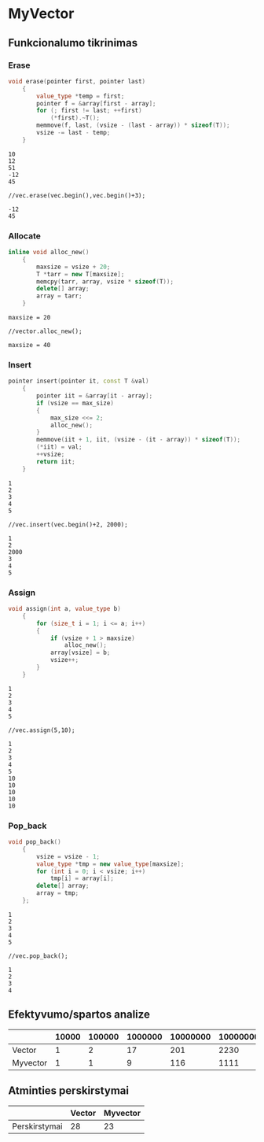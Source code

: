 # MyVector
## Funkcionalumo tikrinimas
### Erase
```c++
void erase(pointer first, pointer last)
    {
        value_type *temp = first;
        pointer f = &array[first - array];
        for (; first != last; ++first)
            (*first).~T();
        memmove(f, last, (vsize - (last - array)) * sizeof(T));
        vsize -= last - temp;
    }
```
```shell
10
12
51
-12
45

//vec.erase(vec.begin(),vec.begin()+3);

-12
45
```
### Allocate
```c++
inline void alloc_new()
    {
        maxsize = vsize + 20;
        T *tarr = new T[maxsize];
        memcpy(tarr, array, vsize * sizeof(T));
        delete[] array;
        array = tarr;
    }
```
```shell
maxsize = 20

//vector.alloc_new();

maxsize = 40

```
### Insert
```c++
pointer insert(pointer it, const T &val)
    {
        pointer iit = &array[it - array];
        if (vsize == max_size)
        {
            max_size <<= 2;
            alloc_new();
        }
        memmove(iit + 1, iit, (vsize - (it - array)) * sizeof(T));
        (*iit) = val;
        ++vsize;
        return iit;
    }
```
```shell
1
2
3
4
5

//vec.insert(vec.begin()+2, 2000);

1
2
2000
3
4
5
```
### Assign
```c++
void assign(int a, value_type b)
    {
        for (size_t i = 1; i <= a; i++)
        {
            if (vsize + 1 > maxsize)
                alloc_new();
            array[vsize] = b;
            vsize++;
        }
    }
```
```shell
1
2
3
4
5

//vec.assign(5,10);

1
2
3
4
5
10
10
10
10
10
```
### Pop_back
```c++
void pop_back()
    {
        vsize = vsize - 1;
        value_type *tmp = new value_type[maxsize];
        for (int i = 0; i < vsize; i++)
            tmp[i] = array[i];
        delete[] array;
        array = tmp;
    };
 ```
 ```shell
1
2
3
4
5

//vec.pop_back();

1
2
3
4
 ```
 ## Efektyvumo/spartos analize
 
|          	| 10000 	| 100000 	| 1000000 	| 10000000 	| 100000000 	|
|----------	|-------	|--------	|---------	|----------	|-----------	|
| Vector   	| 1     	| 2      	| 17      	| 201      	| 2230      	|
| Myvector 	| 1      	| 1       	| 9        	| 116         	| 1111          	|

## Atminties perskirstymai

|               	| Vector 	| Myvector 	|
|---------------	|--------	|----------	|
| Perskirstymai 	| 28     	| 23       	|


